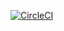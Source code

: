 [![CircleCI](https://dl.circleci.com/status-badge/img/circleci/XYDd42RUvhQVv8b22ukPKh/JxjkcNeFvZfjJxMBDdkxQy/tree/main.svg?style=svg)](https://dl.circleci.com/status-badge/redirect/circleci/XYDd42RUvhQVv8b22ukPKh/JxjkcNeFvZfjJxMBDdkxQy/tree/main)